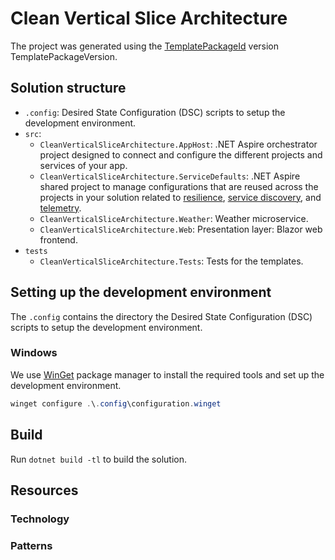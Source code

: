 # Clean Vertical Slice Architecture
The project was generated using the [TemplatePackageId](TemplateRepositoryUrl) version TemplatePackageVersion.

## Solution structure
- `.config`: Desired State Configuration (DSC) scripts to setup the development environment.
- `src`:
  - `CleanVerticalSliceArchitecture.AppHost`: .NET Aspire orchestrator project designed to connect and configure the different projects and services of your app.
  - `CleanVerticalSliceArchitecture.ServiceDefaults`: .NET Aspire shared project to manage configurations that are reused across the projects in your solution related to [resilience](https://learn.microsoft.com/en-us/dotnet/core/resilience/http-resilience), [service discovery](https://learn.microsoft.com/en-us/dotnet/aspire/service-discovery/overview), and [telemetry](https://learn.microsoft.com/en-us/dotnet/aspire/telemetry).
  - `CleanVerticalSliceArchitecture.Weather`: Weather microservice.
  - `CleanVerticalSliceArchitecture.Web`: Presentation layer: Blazor web frontend.
- `tests`
  - `CleanVerticalSliceArchitecture.Tests`: Tests for the templates.

## Setting up the development environment
The `.config` contains the directory the Desired State Configuration (DSC) scripts to setup the development environment.

### Windows
We use [WinGet](https://learn.microsoft.com/windows/package-manager/winget/) package manager to install the required tools and set up the development environment.

```powershell
winget configure .\.config\configuration.winget
```

## Build
Run `dotnet build -tl` to build the solution.

## Resources

### Technology

### Patterns